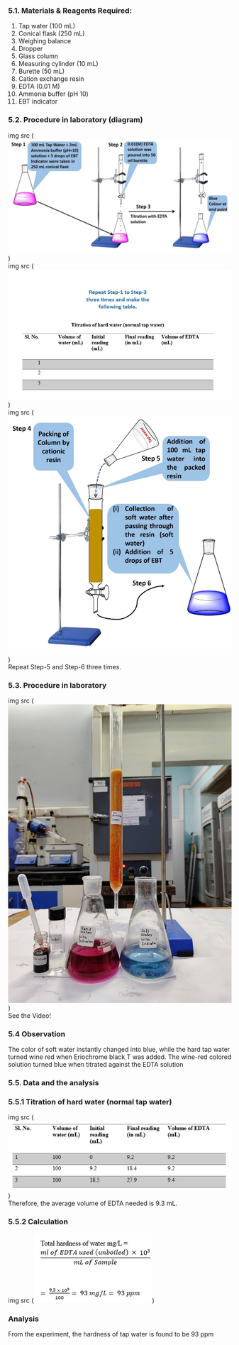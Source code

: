 ### 5.1. Materials & Reagents Required: 
1)	Tap water (100 mL) 
2)	Conical flask (250 mL) 
3)	Weighing balance 
4)	Dropper 
5)	Glass column
6)	Measuring cylinder (10 mL) 
7)	Burette (50 mL)
8)	Cation exchange resin
9)	EDTA (0.01 M)
10)	Ammonia buffer (pH 10)
11)	EBT indicator <br> 
### 5.2. Procedure in laboratory (diagram)
img src (![Alt text](<Pic 1.jpg>))<br>
img src (![Alt text](<pic 2.jpg>) )<br>
img src (![Alt text](<pic 3.jpg>))<br>
Repeat Step-5 and Step-6 three times.<br>
### 5.3. Procedure in laboratory <br>
img src (![Alt text](<pic 4.jpg>))<br>
See the Video!<br>
### 5.4 Observation <br>
The color of soft water instantly changed into blue, while the hard tap water turned wine red when Eriochrome black T was added. The wine-red colored solution turned blue when titrated against the EDTA solution <br>
### 5.5. Data and the analysis <br> 
### 5.5.1 Titration of hard water (normal tap water)<br>
img src (![Alt text](<pic 5 .jpg>))<br>
Therefore, the average volume of EDTA needed is 9.3 mL.<br>
### 5.5.2 Calculation <br>
img src (![Alt text](<pic 6.jpg>))<br>
### Analysis <br>
From the experiment, the hardness of tap water is found to be 93 ppm